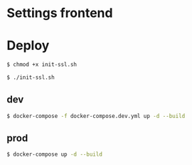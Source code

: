 # Settings frontend

# Deploy
```sh
$ chmod +x init-ssl.sh
```
```sh
$ ./init-ssl.sh
```
## dev

```sh
$ docker-compose -f docker-compose.dev.yml up -d --build
```

## prod
```sh
$ docker-compose up -d --build
```

